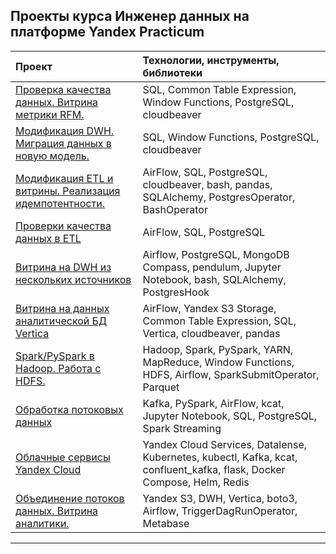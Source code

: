 ## Проекты курса Инженер данных на платформе Yandex Practicum  

| Проект                         | Технологии, инструменты, библиотеки  |
| :-------------------- | :--------------------- |
| [Проверка качества данных. Витрина метрики RFM.](</01 Проверка качества данных. Витрина метрики RFM./README.md>)         | SQL, Common Table Expression, Window Functions, PostgreSQL, cloudbeaver 
| [Модификация DWH. Миграция данных в новую модель.](</02 Модификация DWH. Миграция в новую модель./README.md>) | SQL, Window Functions, PostgreSQL, cloudbeaver     
| [Модификация ETL и витрины. Реализация идемпотентности.](</03 Модификация ETL и витрины. Реализация идемпотентности./README.md>)      | AirFlow, SQL, PostgreSQL, cloudbeaver, bash, pandas, SQLAlchemy, PostgresOperator, BashOperator    
| [Проверки качества данных в ETL](</04 Проверки качества данных в ETL/README.md>)     | AirFlow, SQL, PostgreSQL    
| [Витрина на DWH из нескольких источников](</05 Витрина на DWH из нескольких источников/README.md>)    | Airflow, PostgreSQL, MongoDB Compass, pendulum, Jupyter Notebook, bash, SQLAlchemy, PostgresHook    |
| [Витрина на данных аналитической БД Vertica](</06 Витрина на данных аналитической БД Vertica/README.md>)      | AirFlow, Yandex S3 Storage, Common Table Expression, SQL, Vertica, cloudbeaver, pandas       
| [Spark/PySpark в Hadoop. Работа с HDFS.](</07 Spark/PySpark в Hadoop. Работа с HDFS./README.md>)     | Hadoop, Spark, PySpark, YARN, MapReduce, Window Functions, HDFS, Airflow, SparkSubmitOperator, Parquet  
| [Обработка потоковых данных](</08 Обработка потоковых данных>)         | Kafka, PySpark, AirFlow, kcat, Jupyter Notebook, SQL, PostgreSQL, Spark Streaming          |
| [Облачные сервисы Yandex Cloud](<09 Облачные сервисы Yandex Cloud>)       | Yandex Cloud Services, Datalense, Kubernetes, kubectl, Kafka, kcat, confluent_kafka, flask, Docker Compose, Helm, Redis      
| [Объединение потоков данных. Витрина аналитики.](</10 Объединение потоков данных. Витрина аналитики.>)    | Yandex S3, DWH, Vertica, boto3, Airflow, TriggerDagRunOperator, Metabase    
---  
